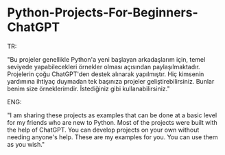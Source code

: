 # Python-Projects-For-Beginners-ChatGPT


TR:

"Bu projeler genellikle Python'a yeni başlayan arkadaşlarım için, temel seviyede yapabilecekleri örnekler olması açısından paylaşılmaktadır. 
Projelerin çoğu ChatGPT'den destek alınarak yapılmıştır. Hiç kimsenin yardımına ihtiyaç duymadan tek başınıza projeler geliştirebilirsiniz. 
Bunlar benim size örneklerimdir. İstediğiniz gibi kullanabilirsiniz."

ENG:

"I am sharing these projects as examples that can be done at a basic level for my friends who are new to Python. 
Most of the projects were built with the help of ChatGPT. You can develop projects on your own without needing anyone's help. 
These are my examples for you. You can use them as you wish."
